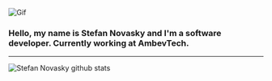 ![Gif](https://github.com/stefannovasky/stefannovasky/blob/master/programming.gif "gif")
### Hello, my name is Stefan Novasky and I'm a software developer. Currently working at AmbevTech. 
***
![Stefan Novasky github stats](https://github-readme-stats.vercel.app/api?username=stefannovasky&show_icons=true)


